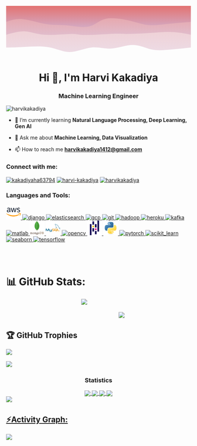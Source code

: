 <svg width="100%" height="100%" id="svg" viewBox="0 0 1440 390" xmlns="http://www.w3.org/2000/svg" class="transition duration-300 ease-in-out delay-150"><style>
          .path-0{
            animation:pathAnim-0 4s;
            animation-timing-function: linear;
            animation-iteration-count: infinite;
          }
          @keyframes pathAnim-0{
            0%{
              d: path("M 0,400 L 0,75 C 52.611666050067825,69.45761499568381 105.22333210013565,63.91522999136762 157,59 C 208.77666789986435,54.08477000863238 259.7183376495252,49.79669503021333 307,60 C 354.2816623504748,70.20330496978667 397.9033173017635,94.89798988777902 451,95 C 504.0966826982365,95.10201011222098 566.6683931434209,70.61134541867061 621,67 C 675.3316068565791,63.38865458132939 721.4231101245531,80.65662843753853 775,75 C 828.5768898754469,69.34337156246147 889.6391663583673,40.76214083117524 944,40 C 998.3608336416327,39.23785916882476 1046.020224441978,66.29480823776052 1108,77 C 1169.979775558022,87.70519176223948 1246.2799358737207,82.0586262177827 1304,79 C 1361.7200641262793,75.9413737822173 1400.8600320631397,75.47068689110864 1440,75 L 1440,400 L 0,400 Z");
            }
            25%{
              d: path("M 0,400 L 0,75 C 48.941965717104466,86.32992970773215 97.88393143420893,97.6598594154643 150,90 C 202.11606856579107,82.3401405845357 257.4062399802688,55.690492045874954 317,54 C 376.5937600197312,52.309507954125046 440.49110864471584,75.57817240103589 489,91 C 537.5088913552842,106.42182759896411 570.6293254408681,113.99681834998148 629,102 C 687.3706745591319,90.00318165001852 770.9915895918117,58.43455419903812 829,55 C 887.0084104081883,51.56544580096188 919.4043161918855,76.26496485386606 959,83 C 998.5956838081145,89.73503514613394 1045.3911456406463,78.5055863854976 1101,72 C 1156.6088543593537,65.4944136145024 1221.0311012455297,63.71268960414355 1279,65 C 1336.9688987544703,66.28731039585645 1388.4844493772353,70.64365519792823 1440,75 L 1440,400 L 0,400 Z");
            }
            50%{
              d: path("M 0,400 L 0,75 C 60.277814773708215,83.79097299297077 120.55562954741643,92.58194598594153 173,85 C 225.44437045258357,77.41805401405847 270.0552965840424,53.4631890492046 311,60 C 351.9447034159576,66.5368109507954 389.22318411641396,103.5652978172401 450,104 C 510.77681588358604,104.4347021827599 595.051966950302,68.275619681835 660,56 C 724.948033049698,43.724380318165004 770.5689480823775,55.332223455419914 817,57 C 863.4310519176225,58.667776544580086 910.6722407201876,50.39548649648538 959,51 C 1007.3277592798124,51.60451350351462 1056.7420890368726,61.08583055863856 1108,64 C 1159.2579109631274,66.91416944136144 1212.3594031323219,63.2611912689604 1268,64 C 1323.6405968676781,64.7388087310396 1381.820298433839,69.8694043655198 1440,75 L 1440,400 L 0,400 Z");
            }
            75%{
              d: path("M 0,400 L 0,75 C 49.85596251079049,66.66279442594649 99.71192502158098,58.32558885189296 149,49 C 198.28807497841902,39.67441114810704 247.00826242446658,29.360439018374656 298,41 C 348.9917375755334,52.639560981625344 402.25502528055256,86.23265507460845 463,90 C 523.7449747194474,93.76734492539155 591.9716364533234,67.70894068319151 651,58 C 710.0283635466766,48.29105931680848 759.8584289061536,54.931582192625484 804,66 C 848.1415710938464,77.06841780737452 886.5946479220619,92.56473054630656 940,94 C 993.4053520779381,95.43526945369344 1061.7629794055986,82.80949562214825 1123,74 C 1184.2370205944014,65.19050437785175 1238.3534344555433,60.1972869651005 1290,61 C 1341.6465655444567,61.8027130348995 1390.8232827722284,68.40135651744976 1440,75 L 1440,400 L 0,400 Z");
            }
            100%{
              d: path("M 0,400 L 0,75 C 52.611666050067825,69.45761499568381 105.22333210013565,63.91522999136762 157,59 C 208.77666789986435,54.08477000863238 259.7183376495252,49.79669503021333 307,60 C 354.2816623504748,70.20330496978667 397.9033173017635,94.89798988777902 451,95 C 504.0966826982365,95.10201011222098 566.6683931434209,70.61134541867061 621,67 C 675.3316068565791,63.38865458132939 721.4231101245531,80.65662843753853 775,75 C 828.5768898754469,69.34337156246147 889.6391663583673,40.76214083117524 944,40 C 998.3608336416327,39.23785916882476 1046.020224441978,66.29480823776052 1108,77 C 1169.979775558022,87.70519176223948 1246.2799358737207,82.0586262177827 1304,79 C 1361.7200641262793,75.9413737822173 1400.8600320631397,75.47068689110864 1440,75 L 1440,400 L 0,400 Z");
            }
          }</style><defs><linearGradient id="gradient" x1="50%" y1="100%" x2="50%" y2="0%"><stop offset="5%" stop-color="#e27575"></stop><stop offset="95%" stop-color="#d5a6bd"></stop></linearGradient></defs><path d="M 0,400 L 0,75 C 52.611666050067825,69.45761499568381 105.22333210013565,63.91522999136762 157,59 C 208.77666789986435,54.08477000863238 259.7183376495252,49.79669503021333 307,60 C 354.2816623504748,70.20330496978667 397.9033173017635,94.89798988777902 451,95 C 504.0966826982365,95.10201011222098 566.6683931434209,70.61134541867061 621,67 C 675.3316068565791,63.38865458132939 721.4231101245531,80.65662843753853 775,75 C 828.5768898754469,69.34337156246147 889.6391663583673,40.76214083117524 944,40 C 998.3608336416327,39.23785916882476 1046.020224441978,66.29480823776052 1108,77 C 1169.979775558022,87.70519176223948 1246.2799358737207,82.0586262177827 1304,79 C 1361.7200641262793,75.9413737822173 1400.8600320631397,75.47068689110864 1440,75 L 1440,400 L 0,400 Z" stroke="none" stroke-width="0" fill="url(#gradient)" fill-opacity="0.4" class="transition-all duration-300 ease-in-out delay-150 path-0" transform="rotate(-180 720 200)"></path><style>
          .path-1{
            animation:pathAnim-1 4s;
            animation-timing-function: linear;
            animation-iteration-count: infinite;
          }
          @keyframes pathAnim-1{
            0%{
              d: path("M 0,400 L 0,175 C 46.55247256135159,184.6781847330127 93.10494512270319,194.3563694660254 150,196 C 206.89505487729681,197.6436305339746 274.13269207053884,191.25270686891113 340,187 C 405.86730792946116,182.74729313108887 470.36428659514127,180.63280305833024 508,181 C 545.6357134048587,181.36719694166976 556.4101615488963,184.2160808977679 613,182 C 669.5898384511037,179.7839191022321 771.9950672092735,172.5028733505981 826,173 C 880.0049327907265,173.4971266494019 885.609569614009,181.7724256998397 935,181 C 984.390430385991,180.2275743001603 1077.5666543346902,170.4074238500432 1143,175 C 1208.4333456653098,179.5925761499568 1246.1238130472314,198.59787889998765 1291,201 C 1335.8761869527686,203.40212110001235 1387.9380934763844,189.20106055000616 1440,175 L 1440,400 L 0,400 Z");
            }
            25%{
              d: path("M 0,400 L 0,175 C 54.28620051794303,187.06738192132198 108.57240103588606,199.13476384264396 164,200 C 219.42759896411394,200.86523615735604 275.9965963743988,190.5283265507461 328,182 C 380.0034036256012,173.4716734492539 427.4412134665188,166.75192995437172 481,170 C 534.5587865334812,173.24807004562828 594.2385497595264,186.46395363176717 649,179 C 703.7614502404736,171.53604636823283 753.6045874953755,143.39225551855964 798,148 C 842.3954125046245,152.60774448144036 881.3431002589715,189.9670242939943 934,202 C 986.6568997410285,214.0329757060057 1053.0230114687386,200.73964730546305 1108,185 C 1162.9769885312614,169.26035269453695 1206.5648538660748,151.07438648415342 1260,149 C 1313.4351461339252,146.92561351584658 1376.7175730669626,160.9628067579233 1440,175 L 1440,400 L 0,400 Z");
            }
            50%{
              d: path("M 0,400 L 0,175 C 49.648440004932795,185.3065729436429 99.29688000986559,195.61314588728575 149,196 C 198.7031199901344,196.38685411271425 248.46091996547045,186.8539893944999 313,178 C 377.53908003452955,169.1460106055001 456.8594401282527,160.97089653471454 505,169 C 553.1405598717473,177.02910346528546 570.1013195215193,201.262424466642 612,207 C 653.8986804784807,212.737575533358 720.7352817856703,199.97940559871748 785,194 C 849.2647182143297,188.02059440128252 910.9575533357996,188.8199531384881 967,183 C 1023.0424466642004,177.1800468615119 1073.434504871131,164.7407818473301 1128,168 C 1182.565495128869,171.2592181526699 1241.3044271796768,190.21691947219142 1294,194 C 1346.6955728203232,197.78308052780858 1393.3477864101615,186.3915402639043 1440,175 L 1440,400 L 0,400 Z");
            }
            75%{
              d: path("M 0,400 L 0,175 C 40.99686767788876,188.27325194228635 81.99373535577752,201.5465038845727 136,193 C 190.00626464422248,184.4534961154273 257.02192625477863,154.08723640399558 312,147 C 366.97807374522137,139.91276359600442 409.91855962510795,156.10455049944508 470,165 C 530.081440374892,173.89544950055492 607.3038352447899,175.4945615982242 663,185 C 718.6961647552101,194.5054384017758 752.866099395733,211.91720310765817 805,210 C 857.133900604267,208.08279689234183 927.2317671722776,186.83662597114315 985,184 C 1042.7682328277224,181.16337402885685 1088.206831915156,196.73629300776915 1142,195 C 1195.793168084844,193.26370699223085 1257.9409051670982,174.21820199778023 1309,168 C 1360.0590948329018,161.78179800221977 1400.029547416451,168.3908990011099 1440,175 L 1440,400 L 0,400 Z");
            }
            100%{
              d: path("M 0,400 L 0,175 C 46.55247256135159,184.6781847330127 93.10494512270319,194.3563694660254 150,196 C 206.89505487729681,197.6436305339746 274.13269207053884,191.25270686891113 340,187 C 405.86730792946116,182.74729313108887 470.36428659514127,180.63280305833024 508,181 C 545.6357134048587,181.36719694166976 556.4101615488963,184.2160808977679 613,182 C 669.5898384511037,179.7839191022321 771.9950672092735,172.5028733505981 826,173 C 880.0049327907265,173.4971266494019 885.609569614009,181.7724256998397 935,181 C 984.390430385991,180.2275743001603 1077.5666543346902,170.4074238500432 1143,175 C 1208.4333456653098,179.5925761499568 1246.1238130472314,198.59787889998765 1291,201 C 1335.8761869527686,203.40212110001235 1387.9380934763844,189.20106055000616 1440,175 L 1440,400 L 0,400 Z");
            }
          }</style><defs><linearGradient id="gradient" x1="50%" y1="100%" x2="50%" y2="0%"><stop offset="5%" stop-color="#e27575"></stop><stop offset="95%" stop-color="#d5a6bd"></stop></linearGradient></defs><path d="M 0,400 L 0,175 C 46.55247256135159,184.6781847330127 93.10494512270319,194.3563694660254 150,196 C 206.89505487729681,197.6436305339746 274.13269207053884,191.25270686891113 340,187 C 405.86730792946116,182.74729313108887 470.36428659514127,180.63280305833024 508,181 C 545.6357134048587,181.36719694166976 556.4101615488963,184.2160808977679 613,182 C 669.5898384511037,179.7839191022321 771.9950672092735,172.5028733505981 826,173 C 880.0049327907265,173.4971266494019 885.609569614009,181.7724256998397 935,181 C 984.390430385991,180.2275743001603 1077.5666543346902,170.4074238500432 1143,175 C 1208.4333456653098,179.5925761499568 1246.1238130472314,198.59787889998765 1291,201 C 1335.8761869527686,203.40212110001235 1387.9380934763844,189.20106055000616 1440,175 L 1440,400 L 0,400 Z" stroke="none" stroke-width="0" fill="url(#gradient)" fill-opacity="0.53" class="transition-all duration-300 ease-in-out delay-150 path-1" transform="rotate(-180 720 200)"></path><style>
          .path-2{
            animation:pathAnim-2 4s;
            animation-timing-function: linear;
            animation-iteration-count: infinite;
          }
          @keyframes pathAnim-2{
            0%{
              d: path("M 0,400 L 0,275 C 57.23378961647552,270.44042422000246 114.46757923295104,265.8808484400049 170,260 C 225.53242076704896,254.11915155999506 279.36347268467136,246.91703045998273 324,250 C 368.63652731532864,253.08296954001727 404.0785300283636,266.4510297200641 463,281 C 521.9214699716364,295.5489702799359 604.3224072018744,311.2788506597608 660,300 C 715.6775927981256,288.7211493402392 744.6318411641387,250.43356764089282 794,239 C 843.3681588358613,227.56643235910718 913.150228141571,242.9868787766679 969,248 C 1024.849771858429,253.0131212233321 1066.7672462695768,247.61891725243555 1124,257 C 1181.2327537304232,266.38108274756445 1253.780786780121,290.53745221358986 1309,296 C 1364.219213219879,301.46254778641014 1402.1096066099394,288.23127389320507 1440,275 L 1440,400 L 0,400 Z");
            }
            25%{
              d: path("M 0,400 L 0,275 C 63.84239733629302,281.0568750770749 127.68479467258604,287.1137501541497 187,276 C 246.31520532741396,264.8862498458503 301.1032186459489,236.60187446047604 343,244 C 384.8967813540511,251.39812553952396 413.9023307436182,294.4787520039462 465,300 C 516.0976692563818,305.5212479960538 589.2874583795782,273.4831175237391 648,264 C 706.7125416204218,254.51688247626092 750.9478357380689,267.5887779010975 808,263 C 865.0521642619311,258.4112220989025 934.9211986681466,236.1617708718708 981,238 C 1027.0788013318534,239.8382291281292 1049.3673695893451,265.7641386114194 1092,275 C 1134.6326304106549,284.2358613885806 1197.6093229744727,276.7816746824516 1259,274 C 1320.3906770255273,271.2183253175484 1380.1953385127636,273.1091626587742 1440,275 L 1440,400 L 0,400 Z");
            }
            50%{
              d: path("M 0,400 L 0,275 C 42.0841534097916,274.50277469478357 84.1683068195832,274.00554938956714 146,272 C 207.8316931804168,269.99445061043286 289.4109261314589,266.480577136515 349,268 C 408.5890738685411,269.519422863485 446.1879886545813,276.07214206437294 492,270 C 537.8120113454187,263.92785793562706 591.8371192502158,245.2308546059933 646,245 C 700.1628807497842,244.7691453940067 754.4635343445556,263.00443951165374 807,269 C 859.5364656554444,274.99556048834626 910.3087433715624,268.75138734739176 964,275 C 1017.6912566284376,281.24861265260824 1074.3014921691947,299.9900110987792 1123,299 C 1171.6985078308053,298.0099889012208 1212.4852879516588,277.28856825749165 1264,270 C 1315.5147120483412,262.71143174250835 1377.7573560241706,268.8557158712542 1440,275 L 1440,400 L 0,400 Z");
            }
            75%{
              d: path("M 0,400 L 0,275 C 58.2166974966087,276.80589468491803 116.4333949932174,278.611789369836 177,284 C 237.5666050067826,289.388210630164 300.48311752373905,298.358737205574 346,294 C 391.51688247626095,289.641262794426 419.63413491182644,271.9532618078678 465,265 C 510.36586508817356,258.0467381921322 572.9803428289554,261.82821556295477 626,262 C 679.0196571710446,262.17178443704523 722.4444937723517,258.73387594031317 771,254 C 819.5555062276483,249.2661240596868 873.2416820816378,243.2362806757924 930,242 C 986.7583179183622,240.7637193242076 1046.5887779010975,244.32100135651743 1111,248 C 1175.4112220989025,251.67899864348257 1244.4032063139723,255.4797138981379 1300,260 C 1355.5967936860277,264.5202861018621 1397.798396843014,269.76014305093105 1440,275 L 1440,400 L 0,400 Z");
            }
            100%{
              d: path("M 0,400 L 0,275 C 57.23378961647552,270.44042422000246 114.46757923295104,265.8808484400049 170,260 C 225.53242076704896,254.11915155999506 279.36347268467136,246.91703045998273 324,250 C 368.63652731532864,253.08296954001727 404.0785300283636,266.4510297200641 463,281 C 521.9214699716364,295.5489702799359 604.3224072018744,311.2788506597608 660,300 C 715.6775927981256,288.7211493402392 744.6318411641387,250.43356764089282 794,239 C 843.3681588358613,227.56643235910718 913.150228141571,242.9868787766679 969,248 C 1024.849771858429,253.0131212233321 1066.7672462695768,247.61891725243555 1124,257 C 1181.2327537304232,266.38108274756445 1253.780786780121,290.53745221358986 1309,296 C 1364.219213219879,301.46254778641014 1402.1096066099394,288.23127389320507 1440,275 L 1440,400 L 0,400 Z");
            }
          }</style><defs><linearGradient id="gradient" x1="50%" y1="100%" x2="50%" y2="0%"><stop offset="5%" stop-color="#e27575"></stop><stop offset="95%" stop-color="#d5a6bd"></stop></linearGradient></defs><path d="M 0,400 L 0,275 C 57.23378961647552,270.44042422000246 114.46757923295104,265.8808484400049 170,260 C 225.53242076704896,254.11915155999506 279.36347268467136,246.91703045998273 324,250 C 368.63652731532864,253.08296954001727 404.0785300283636,266.4510297200641 463,281 C 521.9214699716364,295.5489702799359 604.3224072018744,311.2788506597608 660,300 C 715.6775927981256,288.7211493402392 744.6318411641387,250.43356764089282 794,239 C 843.3681588358613,227.56643235910718 913.150228141571,242.9868787766679 969,248 C 1024.849771858429,253.0131212233321 1066.7672462695768,247.61891725243555 1124,257 C 1181.2327537304232,266.38108274756445 1253.780786780121,290.53745221358986 1309,296 C 1364.219213219879,301.46254778641014 1402.1096066099394,288.23127389320507 1440,275 L 1440,400 L 0,400 Z" stroke="none" stroke-width="0" fill="url(#gradient)" fill-opacity="1" class="transition-all duration-300 ease-in-out delay-150 path-2" transform="rotate(-180 720 200)"></path></svg>

<h1 align="center">Hi 👋, I'm Harvi Kakadiya</h1>
<h3 align="center">Machine Learning Engineer</h3>

<p align="left"> <img src="https://komarev.com/ghpvc/?username=harvikakadiya&label=Profile%20views&color=0e75b6&style=flat" alt="harvikakadiya" /> </p>

- 🌱 I’m currently learning **Natural Language Processing, Deep Learning, Gen AI**

- 💬 Ask me about **Machine Learning, Data Visualization**

- 📫 How to reach me **harvikakadiya1412@gmail.com**

<h3 align="left">Connect with me:</h3>
<p align="left">
<a href="https://twitter.com/kakadiyaha63794" target="blank"><img align="center" src="https://raw.githubusercontent.com/rahuldkjain/github-profile-readme-generator/master/src/images/icons/Social/twitter.svg" alt="kakadiyaha63794" height="30" width="40" /></a>
<a href="https://linkedin.com/in/harvi-kakadiya" target="blank"><img align="center" src="https://raw.githubusercontent.com/rahuldkjain/github-profile-readme-generator/master/src/images/icons/Social/linked-in-alt.svg" alt="harvi-kakadiya" height="30" width="40" /></a>
<a href="https://www.leetcode.com/harvikakadiya" target="blank"><img align="center" src="https://raw.githubusercontent.com/rahuldkjain/github-profile-readme-generator/master/src/images/icons/Social/leet-code.svg" alt="harvikakadiya" height="30" width="40" /></a>
</p>

<h3 align="left">Languages and Tools:</h3>
<p align="left"> <a href="https://aws.amazon.com" target="_blank" rel="noreferrer"> <img src="https://raw.githubusercontent.com/devicons/devicon/master/icons/amazonwebservices/amazonwebservices-original-wordmark.svg" alt="aws" width="40" height="40"/> </a> <a href="https://www.djangoproject.com/" target="_blank" rel="noreferrer"> <img src="https://cdn.worldvectorlogo.com/logos/django.svg" alt="django" width="40" height="40"/> </a> <a href="https://www.elastic.co" target="_blank" rel="noreferrer"> <img src="https://www.vectorlogo.zone/logos/elastic/elastic-icon.svg" alt="elasticsearch" width="40" height="40"/> </a> <a href="https://cloud.google.com" target="_blank" rel="noreferrer"> <img src="https://www.vectorlogo.zone/logos/google_cloud/google_cloud-icon.svg" alt="gcp" width="40" height="40"/> </a> <a href="https://git-scm.com/" target="_blank" rel="noreferrer"> <img src="https://www.vectorlogo.zone/logos/git-scm/git-scm-icon.svg" alt="git" width="40" height="40"/> </a> <a href="https://hadoop.apache.org/" target="_blank" rel="noreferrer"> <img src="https://www.vectorlogo.zone/logos/apache_hadoop/apache_hadoop-icon.svg" alt="hadoop" width="40" height="40"/> </a> <a href="https://heroku.com" target="_blank" rel="noreferrer"> <img src="https://www.vectorlogo.zone/logos/heroku/heroku-icon.svg" alt="heroku" width="40" height="40"/> </a> <a href="https://kafka.apache.org/" target="_blank" rel="noreferrer"> <img src="https://www.vectorlogo.zone/logos/apache_kafka/apache_kafka-icon.svg" alt="kafka" width="40" height="40"/> </a> <a href="https://www.mathworks.com/" target="_blank" rel="noreferrer"> <img src="https://upload.wikimedia.org/wikipedia/commons/2/21/Matlab_Logo.png" alt="matlab" width="40" height="40"/> </a> <a href="https://www.mongodb.com/" target="_blank" rel="noreferrer"> <img src="https://raw.githubusercontent.com/devicons/devicon/master/icons/mongodb/mongodb-original-wordmark.svg" alt="mongodb" width="40" height="40"/> </a> <a href="https://www.mysql.com/" target="_blank" rel="noreferrer"> <img src="https://raw.githubusercontent.com/devicons/devicon/master/icons/mysql/mysql-original-wordmark.svg" alt="mysql" width="40" height="40"/> </a> <a href="https://opencv.org/" target="_blank" rel="noreferrer"> <img src="https://www.vectorlogo.zone/logos/opencv/opencv-icon.svg" alt="opencv" width="40" height="40"/> </a> <a href="https://pandas.pydata.org/" target="_blank" rel="noreferrer"> <img src="https://raw.githubusercontent.com/devicons/devicon/2ae2a900d2f041da66e950e4d48052658d850630/icons/pandas/pandas-original.svg" alt="pandas" width="40" height="40"/> </a> <a href="https://www.python.org" target="_blank" rel="noreferrer"> <img src="https://raw.githubusercontent.com/devicons/devicon/master/icons/python/python-original.svg" alt="python" width="40" height="40"/> </a> <a href="https://pytorch.org/" target="_blank" rel="noreferrer"> <img src="https://www.vectorlogo.zone/logos/pytorch/pytorch-icon.svg" alt="pytorch" width="40" height="40"/> </a> <a href="https://scikit-learn.org/" target="_blank" rel="noreferrer"> <img src="https://upload.wikimedia.org/wikipedia/commons/0/05/Scikit_learn_logo_small.svg" alt="scikit_learn" width="40" height="40"/> </a> <a href="https://seaborn.pydata.org/" target="_blank" rel="noreferrer"> <img src="https://seaborn.pydata.org/_images/logo-mark-lightbg.svg" alt="seaborn" width="40" height="40"/> </a> <a href="https://www.tensorflow.org" target="_blank" rel="noreferrer"> <img src="https://www.vectorlogo.zone/logos/tensorflow/tensorflow-icon.svg" alt="tensorflow" width="40" height="40"/> </a> </p>
<br/></br>

# 📊 GitHub Stats:
&nbsp; &nbsp; &nbsp; &nbsp; &nbsp; &nbsp; &nbsp; &nbsp; &nbsp; &nbsp;&nbsp; &nbsp;&nbsp; &nbsp; &nbsp; &nbsp; &nbsp; &nbsp; &nbsp; &nbsp; &nbsp; &nbsp; &nbsp; &nbsp; &nbsp; &nbsp; &nbsp;
![](https://github-readme-streak-stats.herokuapp.com/?user=harvikakadiya&theme=buefy&hide_border=false)<br/></br> &nbsp; &nbsp; &nbsp; &nbsp; &nbsp; &nbsp; &nbsp; &nbsp; &nbsp; &nbsp; &nbsp; &nbsp; &nbsp; &nbsp; &nbsp; &nbsp; &nbsp; &nbsp; &nbsp; &nbsp; &nbsp; &nbsp; &nbsp; &nbsp; &nbsp; &nbsp; &nbsp; &nbsp; &nbsp; &nbsp; &nbsp; &nbsp; &nbsp; &nbsp; &nbsp; &nbsp; &nbsp; &nbsp; &nbsp; 
![](https://github-readme-stats.vercel.app/api/top-langs/?username=harvikakadiya&theme=buefy&hide_border=false&include_all_commits=true&count_private=true&layout=compact)

## 🏆 GitHub Trophies
![](https://github-profile-trophy.vercel.app/?username=harvikakadiya&theme=buefy&no-frame=false&no-bg=false&margin-w=4)

<img src="https://user-images.githubusercontent.com/73097560/115834477-dbab4500-a447-11eb-908a-139a6edaec5c.gif"><h3 align="center">Statistics</h3>
<div align="center">
<a href="https://github.com/shreya-001">
<img align="center" src="http://github-profile-summary-cards.vercel.app/api/cards/stats?username=harvikakadiya&theme=onedark" height="180em" />
<img align="center" src="http://github-profile-summary-cards.vercel.app/api/cards/repos-per-language?username=harvikakadiya&theme=2077" height="180em" />
<img align="center" src="http://github-profile-summary-cards.vercel.app/api/cards/productive-time?username=harvikakadiya&theme=onedark" height="180em" />
<img align="center" src="http://github-profile-summary-cards.vercel.app/api/cards/profile-details?username=harvikakadiya&theme=onedark" height="180em" />
</div>
<img src="https://user-images.githubusercontent.com/73097560/115834477-dbab4500-a447-11eb-908a-139a6edaec5c.gif"><h2 align="left">⚡Activity Graph:</h2>
<img align="center" src="https://github-readme-activity-graph.vercel.app/graph?username=harvikakadiya&theme=one-dark"/>
